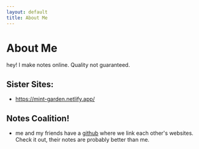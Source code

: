 ```yaml
---
layout: default
title: About Me
---
```

# About Me

hey! I make notes online. Quality not guaranteed.


## Sister Sites:
- https://mint-garden.netlify.app/


## Notes Coalition!
- me and my friends have a [github](https://notes-coalition.github.io/) where we link each other's websites. Check it out, their notes are probably better than me.


